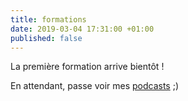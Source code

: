 ```yaml
---
title: formations
date: 2019-03-04 17:31:00 +01:00
published: false
---
```


La première formation arrive bientôt !

En attendant, passe voir mes [podcasts](https://franckdupont.com/podcasts/) ;)